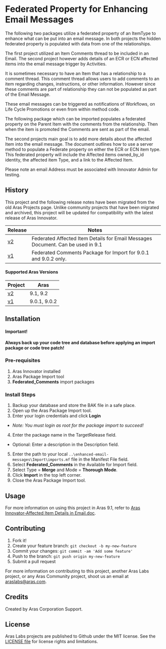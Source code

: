# Federated Property for Enhancing Email Messages

The following two packages utilize a federated property of an ItemType to enhance what can be put into an email message. In both projects the hidden federated property is populated with data from one of the relationships.

The first project utilized an Item Comments thread to be included in an Email. The second project however adds details of an ECR or ECN affected items into the email message trigger by Activities.

It is sometimes necessary to have an Item that has a relationship to a comment thread. This comment thread allows users to add comments to an item regarding changes, instructions, or other information. However since these comments are part of relationship they can not be populated as part of the Email Message.

These email messages can be triggered as notifications of Workflows, on Life Cycle Promotions or even from within method code.

The following package which can be imported populates a federated property on the Parent Item with the comments from the relationship. Then when the item is promoted the Comments are sent as part of the email.

The second projects main goal is to add more details about the affected Item into the email message. The document outlines how to use a server method to populate a Federate property on either the ECR or ECN item type. This federated property will include the Affected items owned_by_id identity, the affected item Type, and a link to the Affected Item.

Please note an email Address must be associated with Innovator Admin for testing.

## History

This project and the following release notes have been migrated from the old Aras Projects page. Unlike community projects that have been migrated and archived, this project will be updated for compatibility with the latest release of Aras Innovator.

Release | Notes
--------|--------
[v2](https://github.com/ArasLabs/enhanced-email-messages/releases/tag/v2) | Federated Affected Item Details for Email Messages Document. Can be used in 9.1
[v1](https://github.com/ArasLabs/enhanced-email-messages/releases/tag/v1) | Federated Comments Package for Import for 9.0.1 and 9.0.2 only.

#### Supported Aras Versions

Project | Aras
--------|------
[v2](https://github.com/ArasLabs/enhanced-email-messages/releases/tag/v2) | 9.1, 9.2
[v1](https://github.com/ArasLabs/enhanced-email-messages/releases/tag/v1) | 9.0.1, 9.0.2

## Installation

#### Important!
**Always back up your code tree and database before applying an import package or code tree patch!**

### Pre-requisites

1. Aras Innovator installed
2. Aras Package Import tool
3. **Federated_Comments** import packages

### Install Steps

1. Backup your database and store the BAK file in a safe place.
2. Open up the Aras Package Import tool.
3. Enter your login credentials and click **Login**
  * _Note: You must login as root for the package import to succeed!_
4. Enter the package name in the TargetRelease field.
  * Optional: Enter a description in the Description field.
5. Enter the path to your local `..\enhanced-email-messages\Import\imports.mf` file in the Manifest File field.
6. Select **Federated_Comments** in the Available for Import field.
7. Select Type = **Merge** and Mode = **Thorough Mode**.
8. Click **Import** in the top left corner.
9. Close the Aras Package Import tool.

## Usage

For more information on using this project in Aras 9.1, refer to [Aras Innovator-Affected Item Details in Email.doc](.\Documentation\Aras%20Innovator-Affected%20Item%20Details%20in%20Email.doc).

## Contributing

1. Fork it!
2. Create your feature branch: `git checkout -b my-new-feature`
3. Commit your changes: `git commit -am 'Add some feature'`
4. Push to the branch: `git push origin my-new-feature`
5. Submit a pull request

For more information on contributing to this project, another Aras Labs project, or any Aras Community project, shoot us an email at araslabs@aras.com.

## Credits

Created by Aras Corporation Support.

## License

Aras Labs projects are published to Github under the MIT license. See the [LICENSE file](./LICENSE.md) for license rights and limitations.
